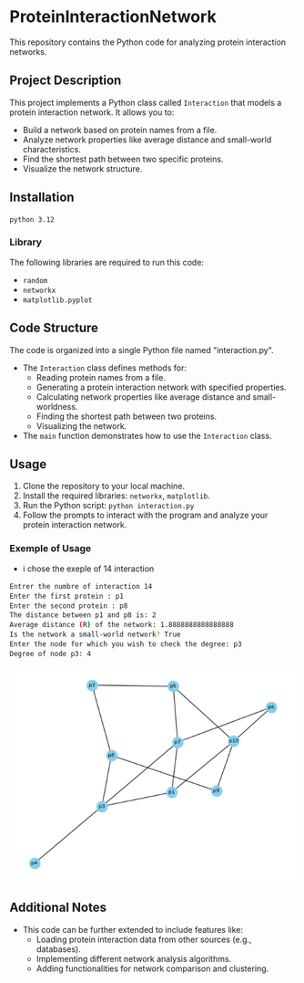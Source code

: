 # ProteinInteractionNetwork

This repository contains the Python code for analyzing protein interaction networks.

## Project Description

This project implements a Python class called `Interaction` that models a protein interaction network. It allows you to:

* Build a network based on protein names from a file.
* Analyze network properties like average distance and small-world characteristics.
* Find the shortest path between two specific proteins.
* Visualize the network structure.
## Installation
```
python 3.12
```
### Library
The following libraries are required to run this code:
* `random`
* `networkx`
* `matplotlib.pyplot`

## Code Structure

The code is organized into a single Python file named "interaction.py". 
* The `Interaction` class defines methods for:
    * Reading protein names from a file.
    * Generating a protein interaction network with specified properties.
    * Calculating network properties like average distance and small-worldness.
    * Finding the shortest path between two proteins.
    * Visualizing the network.
* The `main` function demonstrates how to use the `Interaction` class.

## Usage

1. Clone the repository to your local machine.
2. Install the required libraries: `networkx`, `matplotlib`.
3. Run the Python script: `python interaction.py`
4. Follow the prompts to interact with the program and analyze your protein interaction network.
### Exemple of Usage 
* i chose the exeple of 14 interaction
```bash
Entrer the numbre of interaction 14
Enter the first protein : p1
Enter the second protein : p8
The distance between p1 and p8 is: 2
Average distance (R) of the network: 1.8888888888888888
Is the network a small-world network? True
Enter the node for which you wish to check the degree: p3
Degree of node p3: 4
```
![netwok_plot](Figure.png)


## Additional Notes

* This code can be further extended to include features like:
    * Loading protein interaction data from other sources (e.g., databases).
    * Implementing different network analysis algorithms.
    * Adding functionalities for network comparison and clustering.
